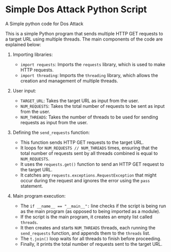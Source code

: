 
# Simple Dos Attack Python Script

A Simple python code for Dos Attack

This is a simple Python program that sends multiple HTTP GET requests to a target URL using multiple threads. The main components of the code are explained below:

1. Importing libraries:
   - `import requests`: Imports the `requests` library, which is used to make HTTP requests.
   - `import threading`: Imports the `threading` library, which allows the creation and management of multiple threads.

2. User input:
   - `TARGET_URL`: Takes the target URL as input from the user.
   - `NUM_REQUESTS`: Takes the total number of requests to be sent as input from the user.
   - `NUM_THREADS`: Takes the number of threads to be used for sending requests as input from the user.

3. Defining the `send_requests` function:
   - This function sends HTTP GET requests to the target URL.
   - It loops for `NUM_REQUESTS // NUM_THREADS` times, ensuring that the total number of requests sent by all threads combined is equal to `NUM_REQUESTS`.
   - It uses the `requests.get()` function to send an HTTP GET request to the target URL.
   - It catches any `requests.exceptions.RequestException` that might occur during the request and ignores the error using the `pass` statement.

4. Main program execution:
   - The `if __name__ == "__main__":` line checks if the script is being run as the main program (as opposed to being imported as a module).
   - If the script is the main program, it creates an empty list called `threads`.
   - It then creates and starts `NUM_THREADS` threads, each running the `send_requests` function, and appends them to the `threads` list.
   - The `t.join()` loop waits for all threads to finish before proceeding.
   - Finally, it prints the total number of requests sent to the target URL.

